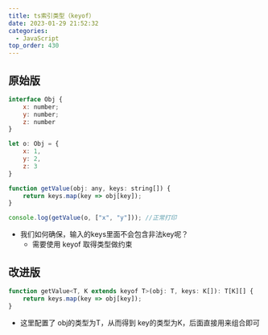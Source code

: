 ```yaml
---
title: ts索引类型（keyof）
date: 2023-01-29 21:52:32
categories:
  - JavaScript
top_order: 430
---
```


## 原始版

```js
interface Obj {
    x: number;
    y: number;
    z: number
}

let o: Obj = {
    x: 1,
    y: 2,
    z: 3
}
```

<!--more-->

```js
function getValue(obj: any, keys: string[]) {
    return keys.map(key => obj[key]);
}
```
```js
console.log(getValue(o, ["x", "y"])); //正常打印
```

- 我们如何确保，输入的keys里面不会包含非法key呢？
    - 需要使用 keyof 取得类型做约束

## 改进版

```js
function getValue<T, K extends keyof T>(obj: T, keys: K[]): T[K][] {
    return keys.map(key => obj[key]);
}
```

- 这里配置了 obj的类型为T，从而得到 key的类型为K，后面直接用来组合即可